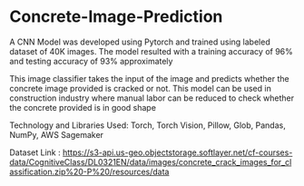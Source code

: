 # Concrete-Image-Prediction
A CNN Model was developed using Pytorch and trained using labeled dataset of 40K images. The model resulted with a
training accuracy of 96% and testing accuracy of 93% approximately


This image classifier takes the input of the image and predicts whether the concrete image provided is cracked or not.
This model can be used in construction industry where manual labor can be reduced to check whether the concrete
provided is in good shape


Technology and Libraries Used: Torch, Torch Vision, Pillow, Glob, Pandas, NumPy, AWS Sagemaker


Dataset Link : https://s3-api.us-geo.objectstorage.softlayer.net/cf-courses-data/CognitiveClass/DL0321EN/data/images/concrete_crack_images_for_classification.zip%20-P%20/resources/data
